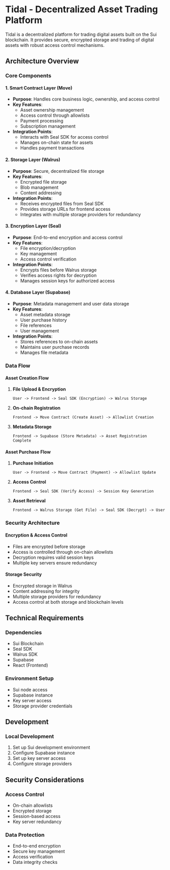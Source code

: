 # Tidal - Decentralized Asset Trading Platform

Tidal is a decentralized platform for trading digital assets built on the Sui blockchain. It provides secure, encrypted storage and trading of digital assets with robust access control mechanisms.

## Architecture Overview

### Core Components

#### 1. Smart Contract Layer (Move)
- **Purpose**: Handles core business logic, ownership, and access control
- **Key Features**:
  - Asset ownership management
  - Access control through allowlists
  - Payment processing
  - Subscription management
- **Integration Points**:
  - Interacts with Seal SDK for access control
  - Manages on-chain state for assets
  - Handles payment transactions

#### 2. Storage Layer (Walrus)
- **Purpose**: Secure, decentralized file storage
- **Key Features**:
  - Encrypted file storage
  - Blob management
  - Content addressing
- **Integration Points**:
  - Receives encrypted files from Seal SDK
  - Provides storage URLs for frontend access
  - Integrates with multiple storage providers for redundancy

#### 3. Encryption Layer (Seal)
- **Purpose**: End-to-end encryption and access control
- **Key Features**:
  - File encryption/decryption
  - Key management
  - Access control verification
- **Integration Points**:
  - Encrypts files before Walrus storage
  - Verifies access rights for decryption
  - Manages session keys for authorized access

#### 4. Database Layer (Supabase)
- **Purpose**: Metadata management and user data storage
- **Key Features**:
  - Asset metadata storage
  - User purchase history
  - File references
  - User management
- **Integration Points**:
  - Stores references to on-chain assets
  - Maintains user purchase records
  - Manages file metadata

### Data Flow

#### Asset Creation Flow
1. **File Upload & Encryption**
   ```
   User -> Frontend -> Seal SDK (Encryption) -> Walrus Storage
   ```

2. **On-chain Registration**
   ```
   Frontend -> Move Contract (Create Asset) -> Allowlist Creation
   ```

3. **Metadata Storage**
   ```
   Frontend -> Supabase (Store Metadata) -> Asset Registration Complete
   ```

#### Asset Purchase Flow
1. **Purchase Initiation**
   ```
   User -> Frontend -> Move Contract (Payment) -> Allowlist Update
   ```

2. **Access Control**
   ```
   Frontend -> Seal SDK (Verify Access) -> Session Key Generation
   ```

3. **Asset Retrieval**
   ```
   Frontend -> Walrus Storage (Get File) -> Seal SDK (Decrypt) -> User
   ```

### Security Architecture

#### Encryption & Access Control
- Files are encrypted before storage
- Access is controlled through on-chain allowlists
- Decryption requires valid session keys
- Multiple key servers ensure redundancy

#### Storage Security
- Encrypted storage in Walrus
- Content addressing for integrity
- Multiple storage providers for redundancy
- Access control at both storage and blockchain levels


## Technical Requirements

### Dependencies
- Sui Blockchain
- Seal SDK
- Walrus SDK
- Supabase
- React (Frontend)

### Environment Setup
- Sui node access
- Supabase instance
- Key server access
- Storage provider credentials

## Development

### Local Development
1. Set up Sui development environment
2. Configure Supabase instance
3. Set up key server access
4. Configure storage providers


## Security Considerations

### Access Control
- On-chain allowlists
- Encrypted storage
- Session-based access
- Key server redundancy

### Data Protection
- End-to-end encryption
- Secure key management
- Access verification
- Data integrity checks
